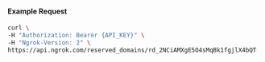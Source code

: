 
#### Example Request
```bash
curl \
-H "Authorization: Bearer {API_KEY}" \
-H "Ngrok-Version: 2" \
https://api.ngrok.com/reserved_domains/rd_2NCiAMXgE5O4sMqBk1fgjlX4bQT

